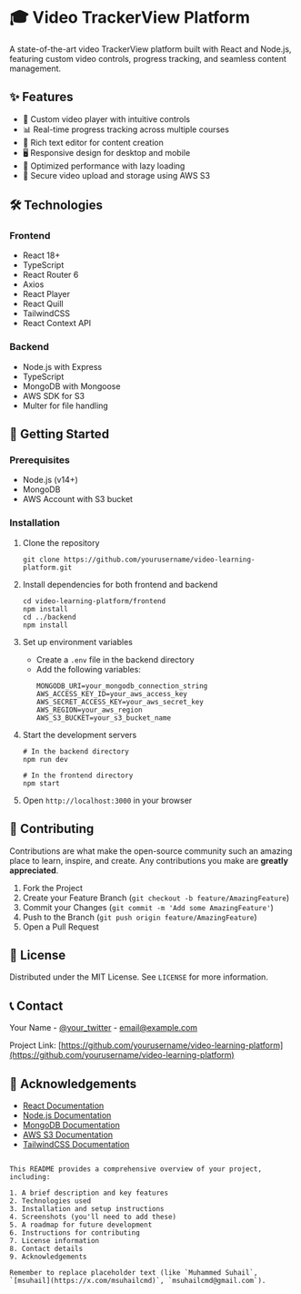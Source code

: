 
# 🎓 Video TrackerView Platform


A state-of-the-art video TrackerView platform built with React and Node.js, featuring custom video controls, progress tracking, and seamless content management.

## ✨ Features

- 🎥 Custom video player with intuitive controls
- 📊 Real-time progress tracking across multiple courses
- 📝 Rich text editor for content creation
- 🖥️ Responsive design for desktop and mobile
- 🚀 Optimized performance with lazy loading
- 🔐 Secure video upload and storage using AWS S3

## 🛠️ Technologies

### Frontend
- React 18+
- TypeScript
- React Router 6
- Axios
- React Player
- React Quill
- TailwindCSS
- React Context API

### Backend
- Node.js with Express
- TypeScript
- MongoDB with Mongoose
- AWS SDK for S3
- Multer for file handling

## 🚀 Getting Started

### Prerequisites

- Node.js (v14+)
- MongoDB
- AWS Account with S3 bucket

### Installation

1. Clone the repository
   ```
   git clone https://github.com/yourusername/video-learning-platform.git
   ```

2. Install dependencies for both frontend and backend
   ```
   cd video-learning-platform/frontend
   npm install
   cd ../backend
   npm install
   ```

3. Set up environment variables
   - Create a `.env` file in the backend directory
   - Add the following variables:
     ```
     MONGODB_URI=your_mongodb_connection_string
     AWS_ACCESS_KEY_ID=your_aws_access_key
     AWS_SECRET_ACCESS_KEY=your_aws_secret_key
     AWS_REGION=your_aws_region
     AWS_S3_BUCKET=your_s3_bucket_name
     ```

4. Start the development servers
   ```
   # In the backend directory
   npm run dev

   # In the frontend directory
   npm start
   ```

5. Open `http://localhost:3000` in your browser



## 🤝 Contributing

Contributions are what make the open-source community such an amazing place to learn, inspire, and create. Any contributions you make are **greatly appreciated**.

1. Fork the Project
2. Create your Feature Branch (`git checkout -b feature/AmazingFeature`)
3. Commit your Changes (`git commit -m 'Add some AmazingFeature'`)
4. Push to the Branch (`git push origin feature/AmazingFeature`)
5. Open a Pull Request

## 📜 License

Distributed under the MIT License. See `LICENSE` for more information.

## 📞 Contact

Your Name - [@your_twitter](https://twitter.com/your_twitter) - email@example.com

Project Link: [https://github.com/yourusername/video-learning-platform](https://github.com/yourusername/video-learning-platform)

## 🙏 Acknowledgements

- [React Documentation](https://reactjs.org/docs/getting-started.html)
- [Node.js Documentation](https://nodejs.org/en/docs/)
- [MongoDB Documentation](https://docs.mongodb.com/)
- [AWS S3 Documentation](https://docs.aws.amazon.com/s3/index.html)
- [TailwindCSS Documentation](https://tailwindcss.com/docs)
```

This README provides a comprehensive overview of your project, including:

1. A brief description and key features
2. Technologies used
3. Installation and setup instructions
4. Screenshots (you'll need to add these)
5. A roadmap for future development
6. Instructions for contributing
7. License information
8. Contact details
9. Acknowledgements

Remember to replace placeholder text (like `Muhammed Suhail`, `[msuhail](https://x.com/msuhailcmd)`, `msuhailcmd@gmail.com`).

